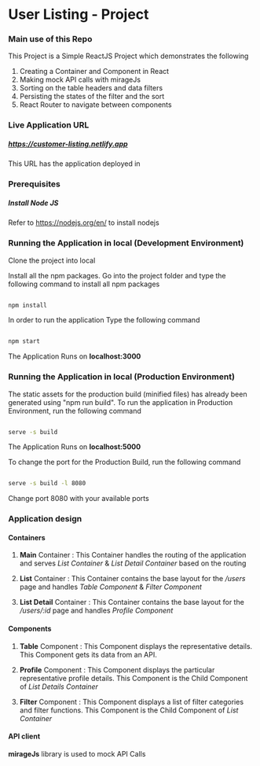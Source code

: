 # User Listing - Project

### Main use of this Repo

This Project is a Simple ReactJS Project which demonstrates the following
1. Creating a Container and Component in React
2. Making mock API calls with mirageJs
3. Sorting on the table headers and data filters
4. Persisting the states of the filter and the sort
5. React Router to navigate between components


### Live Application URL

##### https://customer-listing.netlify.app
This URL has the application deployed in

### Prerequisites  

##### Install Node JS

Refer to https://nodejs.org/en/ to install nodejs

### Running the Application in local (Development Environment)  

Clone the project into local  

Install all the npm packages. Go into the project folder and type the following command to install all npm packages  

```bash

npm install

```  

In order to run the application Type the following command  

```bash

npm start

```  

The Application Runs on **localhost:3000**  

### Running the Application in local (Production Environment)  

The static assets for the production build (minified files) has already been generated using "npm run build". To run the application in Production Environment, run the following command  

```bash

serve -s build

```  

The Application Runs on **localhost:5000**  

To change the port for the Production Build, run the following command  

```bash

serve -s build -l 8080

```

Change port 8080 with your available ports  

### Application design

#### Containers

1. **Main** Container : This Container handles the routing of the application and serves *List Container* & *List Detail Container* based on the routing

2. **List** Container : This Container contains the base layout for the */users* page and handles *Table Component* & *Filter Component*

3. **List Detail** Container : This Container contains the base layout for the */users/:id* page and handles *Profile Component*

#### Components  

1. **Table** Component : This Component displays the representative details. This Component gets its data from an API.  

2. **Profile** Component : This Component displays the particular representative profile details. This Component is the Child Component of *List Details Container*

2. **Filter** Component : This Component displays a list of filter categories and filter functions. This Component is the Child Component of *List Container*

#### API client 

**mirageJs** library is used to mock API Calls